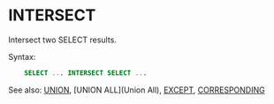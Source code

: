 # INTERSECT

Intersect two SELECT results.

Syntax:
```sql
    SELECT ... INTERSECT SELECT ...
```

See also: [UNION](Union), [UNION ALL](Union All), [EXCEPT](Except), [CORRESPONDING](Corresponding)